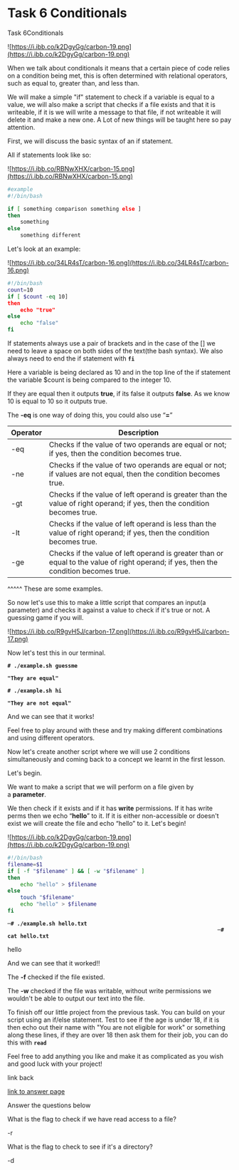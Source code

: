 # Task 6 Conditionals

Task 6Conditionals

![https://i.ibb.co/k2DgyGg/carbon-19.png](https://i.ibb.co/k2DgyGg/carbon-19.png)

When we talk about conditionals it means that a certain piece of code relies on a condition being met, this is often determined with relational operators, such as equal to, greater than, and less than.

We will make a simple "if" statement to check if a variable is equal to a value, we will also make a script that checks if a file exists and that it is writeable, if it is we will write a message to that file, if not writeable it will delete it and make a new one. A Lot of new things will be taught here so pay attention.

First, we will discuss the basic syntax of an if statement.

All if statements look like so:

![https://i.ibb.co/RBNwXHX/carbon-15.png](https://i.ibb.co/RBNwXHX/carbon-15.png)

```bash
#example
#!/bin/bash

if [ something comparison something else ]
then
	something
else
	something different
```

Let's look at an example:

![https://i.ibb.co/34LR4sT/carbon-16.png](https://i.ibb.co/34LR4sT/carbon-16.png)

```bash
#!/bin/bash
count=10
if [ $count -eq 10]
then
	echo "true"
else
	echo "false"
fi
```

If statements always use a pair of brackets and in the case of the [] we need to leave a space on both sides of the text(the bash syntax). We also always need to end the if statement with **`fi`**

Here a variable is being declared as 10 and in the top line of the if statement the variable $count is being compared to the integer 10.

If they are equal then it outputs **true**, if its false it outputs **false**. As we know 10 is equal to 10 so it outputs true.

The **-eq** is one way of doing this, you could also use “**=**”

| Operator | Description |
| --- | --- |
| -eq | Checks if the value of two operands are equal or not; if yes, then the condition becomes true. |
| -ne | Checks if the value of two operands are equal or not; if values are not equal, then the condition becomes true. |
| -gt | Checks if the value of left operand is greater than the value of right operand; if yes, then the condition becomes true. |
| -lt | Checks if the value of left operand is less than the value of right operand; if yes, then the condition becomes true. |
| -ge | Checks if the value of left operand is greater than or equal to the value of right operand; if yes, then the condition becomes true. |

^^^^^ These are some examples.

So now let's use this to make a little script that compares an input(a parameter) and checks it against a value to check if it's true or not. A guessing game if you will.

![https://i.ibb.co/R9gvH5J/carbon-17.png](https://i.ibb.co/R9gvH5J/carbon-17.png)

Now let's test this in our terminal.

**`# ./example.sh guessme`**

**`"They are equal"`**

**`# ./example.sh hi`**

**`"They are not equal"`**

And we can see that it works!

Feel free to play around with these and try making different combinations and using different operators.

Now let's create another script where we will use 2 conditions simultaneously and coming back to a concept we learnt in the first lesson.

Let's begin.

We want to make a script that we will perform on a file given by a **parameter**.

We then check if it exists and if it has **write** permissions. If it has write perms then we echo “**hello**” to it. If it is either non-accessible or doesn't exist we will create the file and echo “hello” to it. Let's begin!

![https://i.ibb.co/k2DgyGg/carbon-19.png](https://i.ibb.co/k2DgyGg/carbon-19.png)

```bash
#!/bin/bash
filename=$1
if [ -f "$filename" ] && [ -w "$filename" ]
then
	echo "hello" > $filename
else
	touch "$filename"
	echo "hello" > $filename
fi
```

**`─# ./example.sh hello.txt                                                                                                                ─# cat hello.txt`**

hello

And we can see that it worked!!

The **-f** checked if the file existed.

The **-w** checked if the file was writable, without write permissions we wouldn't be able to output our text into the file.

To finish off our little project from the previous task. You can build on your script using an if/else statement. Test to see if the age is under 18, if it is then echo out their name with "You are not eligible for work" or something along these lines, if they are over 18 then ask them for their job, you can do this with **`read`**

Feel free to add anything you like and make it as complicated as you wish and good luck with your project!

link back

[link to answer page](Answers%201b24fd413d5749169bae495b1263184d.md)

Answer the questions below

What is the flag to check if we have read access to a file?

-r

What is the flag to check to see if it's a directory?

-d
